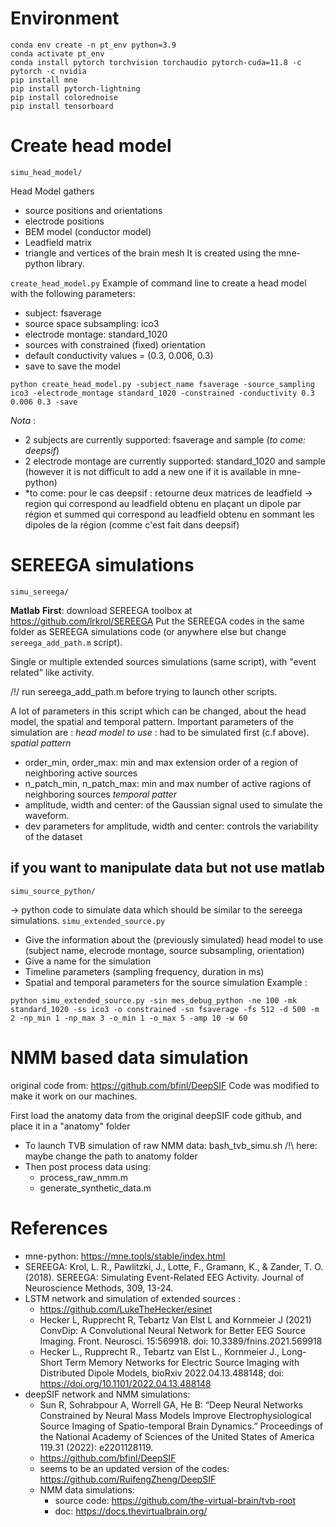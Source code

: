 # Environment
```
conda env create -n pt_env python=3.9
conda activate pt_env
conda install pytorch torchvision torchaudio pytorch-cuda=11.8 -c pytorch -c nvidia
pip install mne
pip install pytorch-lightning
pip install colorednoise
pip install tensorboard
```

# Create head model
`simu_head_model/`

Head Model gathers
- source positions and orientations
- electrode positions
- BEM model (conductor model)
- Leadfield matrix
- triangle and vertices of the brain mesh
It is created using the mne-python library.

`create_head_model.py`
Example of command line to create a head model with the following parameters:  
- subject: fsaverage
- source space subsampling: ico3
- electrode montage: standard_1020
- sources with constrained (fixed) orientation
- default conductivity values = (0.3, 0.006, 0.3)
- save to save the model
```
python create_head_model.py -subject_name fsaverage -source_sampling ico3 -electrode_montage standard_1020 -constrained -conductivity 0.3 0.006 0.3 -save
```

*Nota* : 
- 2 subjects are currently supported: fsaverage and sample (*to come: deepsif*)
- 2 electrode montage are currently supported: standard_1020 and sample (however it is not difficult to add a new one if it is available in mne-python)
- *to come: pour le cas deepsif : retourne deux matrices de leadfield -> region qui correspond au leadfield obtenu en plaçant un dipole par région et summed qui correspond au leadfield obtenu en sommant les dipoles de la région (comme c'est fait dans deepsif)

# SEREEGA simulations
`simu_sereega/`

**Matlab**
**First**: download SEREEGA toolbox at https://github.com/lrkrol/SEREEGA 
Put the SEREEGA codes in the same folder as SEREEGA simulations code (or anywhere else but change `sereega_add_path.m` script).

Single or multiple extended sources simulations (same script), with "event related" like activity.

/!/ run sereega_add_path.m before trying to launch other scripts.

A lot of parameters in this script which can be changed, about the head model, the spatial and temporal pattern.
Important parameters of the simulation are : 
*head model to use* : had to be simulated first (c.f above).
*spatial pattern*
- order_min, order_max: min and max extension order of a region of neighboring active sources
- n_patch_min, n_patch_max: min and max number of active ragions of neighboring sources
*temporal patter*
- amplitude, width and center: of the Gaussian signal used to simulate the waveform. 
- dev parameters for amplitude, width and center: controls the variability of the dataset

## if you want to manipulate data but not use matlab
`simu_source_python/`

-> python code to simulate data which should be similar to the sereega simulations. 
`simu_extended_source.py`
- Give the information about the (previously simulated) head model to use (subject name, elecrode montage, source subsampling, orientation)
- Give a name for the simulation
- Timeline parameters (sampling frequency, duration in ms)
- Spatial and temporal parameters for the source simulation 
Example :
```
python simu_extended_source.py -sin mes_debug_python -ne 100 -mk standard_1020 -ss ico3 -o constrained -sn fsaverage -fs 512 -d 500 -m 2 -np_min 1 -np_max 3 -o_min 1 -o_max 5 -amp 10 -w 60
```


# NMM based data simulation 
original code from: https://github.com/bfinl/DeepSIF
Code was modified to make it work on our machines. 

First load the anatomy data from the original deepSIF code github, and place it in a "anatomy" folder


- To launch TVB simulation of raw NMM data: bash_tvb_simu.sh /!\ here: maybe change the path to anatomy folder
- Then post process data using: 
	- process_raw_nmm.m
	- generate_synthetic_data.m


# References 
- mne-python: https://mne.tools/stable/index.html
- SEREEGA: Krol, L. R., Pawlitzki, J., Lotte, F., Gramann, K., & Zander, T. O. (2018). SEREEGA: Simulating Event-Related EEG Activity. Journal of Neuroscience Methods, 309, 13-24.
- LSTM network and simulation of extended sources : 
    - https://github.com/LukeTheHecker/esinet
    - Hecker L, Rupprecht R, Tebartz Van Elst L and Kornmeier J (2021) ConvDip: A Convolutional Neural Network for Better EEG Source Imaging. Front. Neurosci. 15:569918. doi: 10.3389/fnins.2021.569918
    - Hecker L., Rupprecht R., Tebartz van Elst L., Kornmeier J., Long-Short Term Memory Networks for Electric Source Imaging with Distributed Dipole Models, bioRxiv 2022.04.13.488148; doi: https://doi.org/10.1101/2022.04.13.488148
- deepSIF network and NMM simulations: 
    - Sun R, Sohrabpour A, Worrell GA, He B: “Deep Neural Networks Constrained by Neural Mass Models Improve Electrophysiological Source Imaging of Spatio-temporal Brain Dynamics.” Proceedings of the National Academy of Sciences of the United States of America 119.31 (2022): e2201128119.
    - https://github.com/bfinl/DeepSIF 
    - seems to be an updated version of the codes: https://github.com/RuifengZheng/DeepSIF
    - NMM data simulations: 
        - source code: https://github.com/the-virtual-brain/tvb-root
        - doc: https://docs.thevirtualbrain.org/
